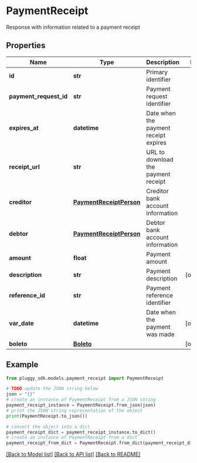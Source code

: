 # PaymentReceipt

Response with information related to a payment receipt

## Properties

Name | Type | Description | Notes
------------ | ------------- | ------------- | -------------
**id** | **str** | Primary identifier | 
**payment_request_id** | **str** | Payment request identifier | 
**expires_at** | **datetime** | Date when the payment receipt expires | 
**receipt_url** | **str** | URL to download the payment receipt | 
**creditor** | [**PaymentReceiptPerson**](PaymentReceiptPerson.md) | Creditor bank account information | 
**debtor** | [**PaymentReceiptPerson**](PaymentReceiptPerson.md) | Debtor bank account information | 
**amount** | **float** | Payment amount | 
**description** | **str** | Payment description | [optional] 
**reference_id** | **str** | Payment reference identifier | 
**var_date** | **datetime** | Date when the payment was made | [optional] 
**boleto** | [**Boleto**](Boleto.md) |  | [optional] 

## Example

```python
from pluggy_sdk.models.payment_receipt import PaymentReceipt

# TODO update the JSON string below
json = "{}"
# create an instance of PaymentReceipt from a JSON string
payment_receipt_instance = PaymentReceipt.from_json(json)
# print the JSON string representation of the object
print(PaymentReceipt.to_json())

# convert the object into a dict
payment_receipt_dict = payment_receipt_instance.to_dict()
# create an instance of PaymentReceipt from a dict
payment_receipt_from_dict = PaymentReceipt.from_dict(payment_receipt_dict)
```
[[Back to Model list]](../README.md#documentation-for-models) [[Back to API list]](../README.md#documentation-for-api-endpoints) [[Back to README]](../README.md)


